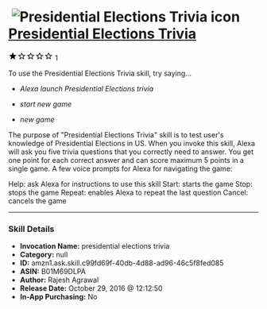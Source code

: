 # &nbsp;<img src="skill_icon" alt="Presidential Elections Trivia icon" width="36"> [Presidential Elections Trivia](http://alexa.amazon.com/#skills/amzn1.ask.skill.c99fd69f-40db-4d88-ad96-46c5f8fed085)
![1 stars](../../images/ic_star_black_18dp_1x.png)![1 stars](../../images/ic_star_border_black_18dp_1x.png)![1 stars](../../images/ic_star_border_black_18dp_1x.png)![1 stars](../../images/ic_star_border_black_18dp_1x.png)![1 stars](../../images/ic_star_border_black_18dp_1x.png) 1

To use the Presidential Elections Trivia skill, try saying...

* *Alexa launch Presidential Elections trivia*

* *start new game*

* *new game*

The purpose of "Presidential Elections Trivia" skill is to test user's knowledge of Presidential Elections in US. When you invoke this skill, Alexa will ask you five trivia questions that you correctly need to answer. You get one point for each correct answer and can score maximum 5 points in a single game. A few voice prompts for Alexa for navigating the game:

Help: ask Alexa for instructions to use this skill
Start: starts the game
Stop: stops the game
Repeat: enables Alexa to repeat the last question
Cancel: cancels the game

***

### Skill Details

* **Invocation Name:** presidential elections trivia
* **Category:** null
* **ID:** amzn1.ask.skill.c99fd69f-40db-4d88-ad96-46c5f8fed085
* **ASIN:** B01M69DLPA
* **Author:** Rajesh Agrawal
* **Release Date:** October 29, 2016 @ 12:12:50
* **In-App Purchasing:** No

